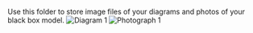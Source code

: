 Use this folder to store image files of your diagrams and photos of your black box model.
![Diagram 1](https://user-images.githubusercontent.com/113529462/192537873-6bb9a161-b591-43b7-97c3-4a4076f8cd9f.png)
![Photograph 1](https://user-images.githubusercontent.com/113529462/192538063-a4ceb1e2-2024-4720-8f4c-2426d3878730.png)
